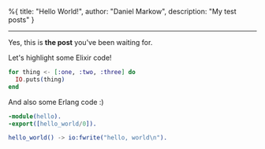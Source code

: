%{
title: "Hello World!",
author: "Daniel Markow",
description: "My test posts"
}

---

Yes, this is **the post** you've been waiting for.

Let's highlight some Elixir code!

```elixir
for thing <- [:one, :two, :three] do
  IO.puts(thing)
end
```

And also some Erlang code :)

```erlang
-module(hello).
-export([hello_world/0]).

hello_world() -> io:fwrite("hello, world\n").
```
